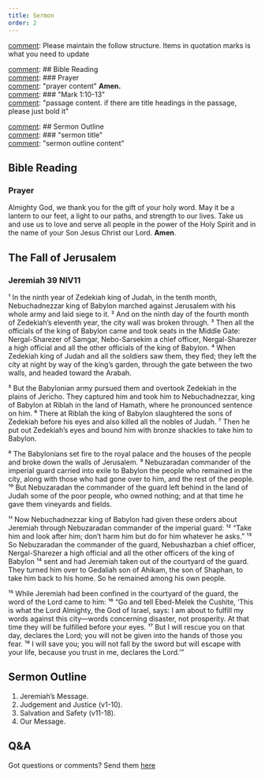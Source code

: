 ```yaml
---
title: Sermon 
order: 2
---
```


[comment]: Please maintain the follow structure. Items in quotation marks is what you need to update

[comment]: ## Bible Reading  
[comment]: ### Prayer  
[comment]: "prayer content"  **Amen.**  
[comment]:  ### "Mark 1:10-13"  
[comment]: "passage content. if there are title headings in the passage, please just bold it"  

[comment]: ## Sermon Outline  
[comment]: ### "sermon title"  
[comment]: "sermon outline content"  

[comment]: ------------------------------------------------------------------------------------

## Bible Reading

### Prayer
Almighty God, we thank you for the gift of your holy word. May it be a lantern to our feet, a light to our paths, and strength to our lives. Take us and use us to love and serve all people in the power of the Holy Spirit and in the name of your Son Jesus Christ our Lord. **Amen**.

## The Fall of Jerusalem

### Jeremiah 39 NIV11

¹ In the ninth year of Zedekiah king of Judah, in the tenth month, Nebuchadnezzar king of Babylon marched against Jerusalem with his whole army and laid siege to it. ² And on the ninth day of the fourth month of Zedekiah’s eleventh year, the city wall was broken through. ³ Then all the officials of the king of Babylon came and took seats in the Middle Gate: Nergal-Sharezer of Samgar, Nebo-Sarsekim a chief officer, Nergal-Sharezer a high official and all the other officials of the king of Babylon. ⁴ When Zedekiah king of Judah and all the soldiers saw them, they fled; they left the city at night by way of the king’s garden, through the gate between the two walls, and headed toward the Arabah. 

⁵ But the Babylonian army pursued them and overtook Zedekiah in the plains of Jericho. They captured him and took him to Nebuchadnezzar, king of Babylon at Riblah in the land of Hamath, where he pronounced sentence on him. ⁶ There at Riblah the king of Babylon slaughtered the sons of Zedekiah before his eyes and also killed all the nobles of Judah. ⁷ Then he put out Zedekiah’s eyes and bound him with bronze shackles to take him to Babylon.

⁸ The Babylonians set fire to the royal palace and the houses of the people and broke down the walls of Jerusalem. ⁹ Nebuzaradan commander of the imperial guard carried into exile to Babylon the people who remained in the city, along with those who had gone over to him, and the rest of the people. ¹⁰ But Nebuzaradan the commander of the guard left behind in the land of Judah some of the poor people, who owned nothing; and at that time he gave them vineyards and fields.

¹¹ Now Nebuchadnezzar king of Babylon had given these orders about Jeremiah through Nebuzaradan commander of the imperial guard: ¹² “Take him and look after him; don’t harm him but do for him whatever he asks.” ¹³ So Nebuzaradan the commander of the guard, Nebushazban a chief officer, Nergal-Sharezer a high official and all the other officers of the king of Babylon ¹⁴ sent and had Jeremiah taken out of the courtyard of the guard. They turned him over to Gedaliah son of Ahikam, the son of Shaphan, to take him back to his home. So he remained among his own people.

¹⁵ While Jeremiah had been confined in the courtyard of the guard, the word of the Lord came to him: ¹⁶ “Go and tell Ebed-Melek the Cushite, ‘This is what the Lord Almighty, the God of Israel, says: I am about to fulfill my words against this city—words concerning disaster, not prosperity. At that time they will be fulfilled before your eyes. ¹⁷ But I will rescue you on that day, declares the Lord; you will not be given into the hands of those you fear. ¹⁸ I will save you; you will not fall by the sword but will escape with your life, because you trust in me, declares the Lord.’”



## Sermon Outline
1.	Jeremiah’s Message. 
2.	Judgement and Justice (v1-10). 
3.	Salvation and Safety (v11-18). 
4.	Our Message.

## Q&A
Got questions or comments? Send them [here](https://tinyurl.com/SGHACQuestionsAnswers)

